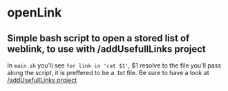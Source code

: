 # openLink
## Simple bash script to open a stored list of weblink, to use with /addUsefullLinks project

In ```main.sh``` you'll see ```for link in 'cat $1'```, $1 resolve to the file you'll pass along the script, it is preffered to be a .txt file.
Be sure to have a look at [/addUsefullLinks project](https://github.com/ZeitounCorp/addUsefullLinks)
